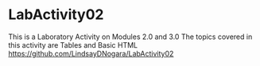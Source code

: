 # LabActivity02
This is a Laboratory Activity on Modules 2.0 and 3.0
The topics covered in this activity are Tables and Basic HTML
https://github.com/LindsayDNogara/LabActivity02
